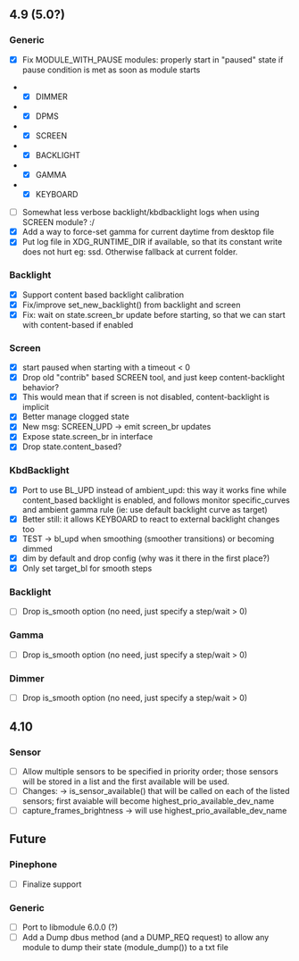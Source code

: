 ## 4.9 (5.0?)

### Generic
- [x] Fix MODULE_WITH_PAUSE modules: properly start in "paused" state if pause condition is met as soon as module starts
- - [x] DIMMER
- - [x] DPMS
- - [x] SCREEN
- - [x] BACKLIGHT
- - [x] GAMMA
- - [x] KEYBOARD
- [ ] Somewhat less verbose backlight/kbdbacklight logs when using SCREEN module? :/ 
- [x] Add a way to force-set gamma for current daytime from desktop file
- [x] Put log file in XDG_RUNTIME_DIR if available, so that its constant write does not hurt eg: ssd. Otherwise fallback at current folder.

### Backlight
- [x] Support content based backlight calibration
- [x] Fix/improve set_new_backlight() from backlight and screen
- [x] Fix: wait on state.screen_br update before starting, so that we can start with content-based if enabled

### Screen
- [x] start paused when starting with a timeout < 0
- [x] Drop old "contrib" based SCREEN tool, and just keep content-backlight behavior?
- [x] This would mean that if screen is not disabled, content-backlight is implicit
- [x] Better manage clogged state
- [x] New msg: SCREEN_UPD -> emit screen_br updates
- [x] Expose state.screen_br in interface
- [x] Drop state.content_based?

### KbdBacklight
- [x] Port to use BL_UPD instead of ambient_upd: this way it works fine while content_based backlight is enabled, and follows monitor specific_curves and ambient gamma rule (ie: use default backlight curve as target)
- [x] Better still: it allows KEYBOARD to react to external backlight changes too
- [x] TEST -> bl_upd when smoothing (smoother transitions) or becoming dimmed
- [x] dim by default and drop config (why was it there in the first place?)
- [x] Only set target_bl for smooth steps

### Backlight
- [ ] Drop is_smooth option (no need, just specify a step/wait > 0)

### Gamma
- [ ] Drop is_smooth option (no need, just specify a step/wait > 0)

### Dimmer
- [ ] Drop is_smooth option (no need, just specify a step/wait > 0)

## 4.10

### Sensor
- [ ] Allow multiple sensors to be specified in priority order; those sensors will be stored in a list and the first available will be used.
- [ ] Changes: -> is_sensor_available() that will be called on each of the listed sensors; first avaiable will become highest_prio_available_dev_name
- [ ] capture_frames_brightness -> will use highest_prio_available_dev_name

## Future

### Pinephone
- [ ] Finalize support

### Generic
- [ ] Port to libmodule 6.0.0 (?)
- [ ] Add a Dump dbus method (and a DUMP_REQ request) to allow any module to dump their state (module_dump()) to a txt file

